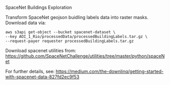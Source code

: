 SpaceNet Buildings Exploration

Transform SpaceNet geojson buidling labels data into raster masks.
Download data via:

    aws s3api get-object --bucket spacenet-dataset \
    --key AOI_1_Rio/processedData/processedBuildingLabels.tar.gz \
    --request-payer requester processedBuildingLabels.tar.gz

Download spacenet utilities from:
   https://github.com/SpaceNetChallenge/utilities/tree/master/python/spaceNet 

For further details, see:
    https://medium.com/the-downlinq/getting-started-with-spacenet-data-827fd2ec9f53

